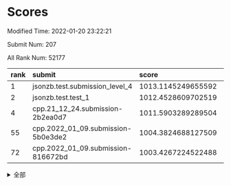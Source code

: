 # Scores

Modified Time: 2022-01-20 23:22:21

Submit Num: 207

All Rank Num: 52177

| rank |               submit               |       score        |       sigma        | pk_num |
| :--- | :--------------------------------- | :----------------- | :----------------- | :----- |
| 1    | jsonzb.test.submission_level_4     | 1013.1145249655592 | 0.8333213674225778 | 1006   |
| 2    | jsonzb.test.test_1                 | 1012.4528609702519 | 0.7975572974259346 | 1007   |
| 4    | cpp.21_12_24.submission-2b2ea0d7   | 1011.5903289289504 | 0.7994477632227551 | 1008   |
| 55   | cpp.2022_01_09.submission-5b0e3de2 | 1004.3824688127509 | 0.7127636471173665 | 1006   |
| 72   | cpp.2022_01_09.submission-816672bd | 1003.4267224522488 | 0.7159250842606762 | 1014   |


<details>
<summary>全部</summary>

| rank |                 submit                 |       score        |       sigma        | pk_num |
| :--- | :------------------------------------- | :----------------- | :----------------- | :----- |
| 1    | jsonzb.test.submission_level_4         | 1013.1145249655592 | 0.8333213674225778 | 1006   |
| 2    | jsonzb.test.test_1                     | 1012.4528609702519 | 0.7975572974259346 | 1007   |
| 3    | gobigger.level_3.submission_level_3_47 | 1011.9649095977497 | 0.7818884785868923 | 1008   |
| 4    | cpp.21_12_24.submission-2b2ea0d7       | 1011.5903289289504 | 0.7994477632227551 | 1008   |
| 5    | gobigger.level_3.submission_level_3_24 | 1011.5410095574025 | 0.7744288085901614 | 1010   |
| 6    | gobigger.level_3.submission_level_3_21 | 1011.2473250091383 | 0.7551135193449889 | 1010   |
| 7    | gobigger.level_3.submission_level_3_29 | 1011.1175388638392 | 0.744994651472197  | 1008   |
| 8    | gobigger.level_3.submission_level_3_45 | 1011.0738695606062 | 0.7932230096376793 | 1007   |
| 9    | gobigger.level_3.submission_level_3_22 | 1010.9655039649218 | 0.7727448366258987 | 1011   |
| 10   | gobigger.level_3.submission_level_3_11 | 1010.85087634378   | 0.7666490689386678 | 1009   |
| 11   | gobigger.level_3.submission_level_3_35 | 1010.6685401320703 | 0.7900123786184069 | 1011   |
| 12   | gobigger.level_3.submission_level_3_32 | 1010.6460792216964 | 0.7662233116605255 | 1012   |
| 13   | gobigger.level_3.submission_level_3_1  | 1010.4887598740379 | 0.7536561776506887 | 1006   |
| 14   | gobigger.level_3.submission_level_3_40 | 1010.4787187371576 | 0.7425497323449252 | 1011   |
| 15   | gobigger.level_3.submission_level_3_23 | 1010.3850297527123 | 0.7668124344295015 | 1004   |
| 16   | gobigger.level_3.submission_level_3_10 | 1010.3781499120198 | 0.7745122597154356 | 1006   |
| 17   | gobigger.level_3.submission_level_3_20 | 1010.3750610486652 | 0.7681804163960607 | 1009   |
| 18   | gobigger.level_3.submission_level_3_16 | 1010.2973549273765 | 0.7494326048711224 | 1011   |
| 19   | gobigger.level_3.submission_level_3_36 | 1010.2914360259474 | 0.7597650258523404 | 1004   |
| 20   | gobigger.level_3.submission_level_3_5  | 1010.2719844119862 | 0.7557321209419273 | 1007   |
| 21   | gobigger.level_3.submission_level_3_25 | 1010.2101599696687 | 0.7624676292080279 | 1006   |
| 22   | gobigger.level_3.submission_level_3_38 | 1010.2067756787706 | 0.7759554695393271 | 1006   |
| 23   | gobigger.level_3.submission_level_3_34 | 1010.198053950859  | 0.7787038106837202 | 1006   |
| 24   | gobigger.level_3.submission_level_3_19 | 1010.0876037389404 | 0.7494960673665939 | 1007   |
| 25   | gobigger.level_3.submission_level_3_28 | 1010.0401628679765 | 0.7463761497017063 | 1010   |
| 26   | gobigger.level_3.submission_level_3_49 | 1009.8957701508939 | 0.7523775890451336 | 1009   |
| 27   | gobigger.level_3.submission_level_3_42 | 1009.882094894427  | 0.7679829545296388 | 1007   |
| 28   | gobigger.level_3.submission_level_3_6  | 1009.8108819801612 | 0.754595197254774  | 1013   |
| 29   | gobigger.level_3.submission_level_3_0  | 1009.7835690953832 | 0.7580976534228273 | 1009   |
| 30   | gobigger.level_3.submission_level_3_37 | 1009.7770633265662 | 0.7558660978342983 | 1009   |
| 31   | gobigger.level_3.submission_level_3_48 | 1009.7546850159808 | 0.7588745634366937 | 1013   |
| 32   | gobigger.level_3.submission_level_3_46 | 1009.7506225757936 | 0.7453242775783067 | 1012   |
| 33   | gobigger.level_3.submission_level_3_26 | 1009.7381191480754 | 0.7460142193127088 | 1012   |
| 34   | gobigger.level_3.submission_level_3_8  | 1009.7372134840963 | 0.7306138084653296 | 1012   |
| 35   | gobigger.level_3.submission_level_3_13 | 1009.7221334675919 | 0.7638878586862039 | 1010   |
| 36   | gobigger.level_3.submission_level_3_14 | 1009.6371977038634 | 0.7522643124747364 | 1008   |
| 37   | gobigger.level_3.submission_level_3_33 | 1009.6276906377657 | 0.7468816010658168 | 1004   |
| 38   | gobigger.level_3.submission_level_3_12 | 1009.5023606374738 | 0.7657720703855633 | 1010   |
| 39   | gobigger.level_3.submission_level_3_3  | 1009.4945346907161 | 0.7307374518917141 | 1011   |
| 40   | gobigger.level_3.submission_level_3_17 | 1009.386746917095  | 0.7563707221336603 | 1009   |
| 41   | gobigger.level_3.submission_level_3_2  | 1009.3636077422813 | 0.758523996035533  | 1011   |
| 42   | gobigger.level_3.submission_level_3_27 | 1009.3028233040143 | 0.7345663111487043 | 1006   |
| 43   | gobigger.level_3.submission_level_3_43 | 1009.274243351547  | 0.7291187353962697 | 1006   |
| 44   | gobigger.level_3.submission_level_3_9  | 1009.2436766089767 | 0.7877892301467095 | 1003   |
| 45   | gobigger.level_3.submission_level_3_31 | 1009.0115364379141 | 0.747554274608644  | 1001   |
| 46   | gobigger.level_3.submission_level_3_7  | 1009.0009832798679 | 0.7423664250773302 | 1008   |
| 47   | gobigger.level_3.submission_level_3_41 | 1008.9810789062404 | 0.7437906231468151 | 1008   |
| 48   | gobigger.level_3.submission_level_3_30 | 1008.9564636866244 | 0.7378044791064197 | 1010   |
| 49   | gobigger.level_3.submission_level_3_4  | 1008.907610623372  | 0.75657458858828   | 1008   |
| 50   | gobigger.level_3.submission_level_3_15 | 1008.8870142658885 | 0.7590503262557372 | 1009   |
| 51   | gobigger.level_3.submission_level_3_18 | 1008.784147874142  | 0.7427727985019567 | 1009   |
| 52   | gobigger.level_3.submission_level_3_39 | 1008.7795382444525 | 0.7531760728391128 | 1007   |
| 53   | gobigger.level_3.submission_level_3_44 | 1008.2527538736308 | 0.7401725999269109 | 1009   |
| 54   | gobigger.level_1.submission_level_1_29 | 1004.9093839259243 | 0.7165006754932169 | 1009   |
| 55   | cpp.2022_01_09.submission-5b0e3de2     | 1004.3824688127509 | 0.7127636471173665 | 1006   |
| 56   | gobigger.level_1.submission_level_1_9  | 1004.3470901576778 | 0.7243560713458402 | 1015   |
| 57   | gobigger.level_1.submission_level_1_41 | 1004.084291565015  | 0.7265468937627811 | 1008   |
| 58   | gobigger.level_1.submission_level_1_12 | 1004.0787179266364 | 0.7041304194643729 | 1008   |
| 59   | gobigger.level_1.submission_level_1_18 | 1003.9934450806603 | 0.7207296972973504 | 1005   |
| 60   | gobigger.level_1.submission_level_1_5  | 1003.9503753305693 | 0.7156212157146912 | 1011   |
| 61   | gobigger.level_1.submission_level_1_40 | 1003.8770189330074 | 0.7026248226972506 | 1007   |
| 62   | gobigger.level_1.submission_level_1_46 | 1003.8467178180159 | 0.7138630595309986 | 1010   |
| 63   | gobigger.level_1.submission_level_1_7  | 1003.7916459989306 | 0.7086772244307152 | 1008   |
| 64   | gobigger.level_1.submission_level_1_0  | 1003.7240573347218 | 0.723868869804202  | 1004   |
| 65   | gobigger.level_1.submission_level_1_20 | 1003.6934702644995 | 0.7136508492413429 | 1009   |
| 66   | gobigger.level_1.submission_level_1_16 | 1003.6849114384685 | 0.7156946924381774 | 1009   |
| 67   | gobigger.level_1.submission_level_1_23 | 1003.6070303801363 | 0.7281520206176743 | 1009   |
| 68   | gobigger.level_1.submission_level_1_15 | 1003.5670259903608 | 0.7145749858305156 | 1008   |
| 69   | gobigger.level_1.submission_level_1_21 | 1003.5344398494952 | 0.7232848195390778 | 1006   |
| 70   | gobigger.level_1.submission_level_1_34 | 1003.5031144019064 | 0.7116420402147088 | 1003   |
| 71   | gobigger.level_1.submission_level_1_8  | 1003.4375972242516 | 0.7170827838851164 | 1008   |
| 72   | cpp.2022_01_09.submission-816672bd     | 1003.4267224522488 | 0.7159250842606762 | 1014   |
| 73   | gobigger.level_1.submission_level_1_10 | 1003.4136103679259 | 0.7063335276603776 | 1012   |
| 74   | gobigger.level_1.submission_level_1_26 | 1003.3298309080332 | 0.7180278193442844 | 1012   |
| 75   | gobigger.level_1.submission_level_1_27 | 1003.311151467482  | 0.7171773333431376 | 1010   |
| 76   | gobigger.level_1.submission_level_1_28 | 1003.2920633350815 | 0.7144544669479759 | 1006   |
| 77   | gobigger.level_1.submission_level_1_24 | 1003.2877548877159 | 0.7121496642721334 | 1009   |
| 78   | gobigger.level_1.submission_level_1_30 | 1003.1997806468518 | 0.7229906837894103 | 1006   |
| 79   | gobigger.level_1.submission_level_1_11 | 1003.1931985255063 | 0.7180507131587351 | 1006   |
| 80   | gobigger.level_1.submission_level_1_17 | 1003.1493462237356 | 0.7106028930666406 | 1007   |
| 81   | gobigger.level_1.submission_level_1_43 | 1003.0494985434664 | 0.7190086365130951 | 1011   |
| 82   | gobigger.level_1.submission_level_1_31 | 1002.8890378393542 | 0.7044381029514172 | 1011   |
| 83   | gobigger.level_1.submission_level_1_2  | 1002.880877476017  | 0.7161600790268013 | 1011   |
| 84   | gobigger.level_1.submission_level_1_47 | 1002.868205428338  | 0.7245561565225537 | 1008   |
| 85   | gobigger.level_1.submission_level_1_4  | 1002.8386628966307 | 0.7187861616273497 | 1007   |
| 86   | gobigger.level_1.submission_level_1_6  | 1002.8214325397129 | 0.7120065846422076 | 1007   |
| 87   | gobigger.level_1.submission_level_1_44 | 1002.7408347823564 | 0.7137728316892736 | 1008   |
| 88   | gobigger.level_1.submission_level_1_3  | 1002.7206181725782 | 0.7137933858635858 | 1005   |
| 89   | gobigger.level_1.submission_level_1_42 | 1002.6716304899343 | 0.7045842348179033 | 1009   |
| 90   | gobigger.level_1.submission_level_1_19 | 1002.6473597982314 | 0.7156049737260337 | 1009   |
| 91   | gobigger.level_1.submission_level_1_36 | 1002.6453179628354 | 0.7186836330050249 | 1007   |
| 92   | gobigger.level_1.submission_level_1_49 | 1002.6291342941613 | 0.7039514352866925 | 1012   |
| 93   | gobigger.level_1.submission_level_1_1  | 1002.4989062914015 | 0.710327372258501  | 1008   |
| 94   | gobigger.level_1.submission_level_1_38 | 1002.3434874545467 | 0.7181579968392942 | 1007   |
| 95   | gobigger.level_1.submission_level_1_25 | 1002.2880479277653 | 0.7198554887647541 | 1007   |
| 96   | gobigger.level_1.submission_level_1_39 | 1002.1924419820118 | 0.7132919196764375 | 1008   |
| 97   | gobigger.level_1.submission_level_1_35 | 1002.1920444495515 | 0.7024049256816568 | 1013   |
| 98   | gobigger.level_1.submission_level_1_14 | 1002.1860011514372 | 0.7188436232227492 | 1010   |
| 99   | gobigger.level_1.submission_level_1_37 | 1001.9928858496818 | 0.7134470917821937 | 1010   |
| 100  | gobigger.level_1.submission_level_1_22 | 1001.9321816715167 | 0.7097892108084217 | 1013   |
| 101  | gobigger.level_1.submission_level_1_45 | 1001.8676816086846 | 0.718959233196298  | 1005   |
| 102  | gobigger.level_1.submission_level_1_33 | 1001.8617843531277 | 0.7036764377731339 | 1002   |
| 103  | gobigger.level_1.submission_level_1_48 | 1001.8178828861417 | 0.7094051098631295 | 1008   |
| 104  | gobigger.level_1.submission_level_1_13 | 1001.5588665241108 | 0.7158061061412471 | 1009   |
| 105  | gobigger.level_1.submission_level_1_32 | 1001.5451251566769 | 0.7087669703605355 | 1010   |
| 106  | gobigger.random.submission_random_20   | 997.2883426517011  | 0.7105877934894299 | 1011   |
| 107  | gobigger.random.submission_random_2    | 996.8594171141937  | 0.7079387524606047 | 1014   |
| 108  | gobigger.random.submission_random_9    | 996.8094788081476  | 0.7064889097418187 | 1004   |
| 109  | gobigger.random.submission_random_5    | 996.7317722625853  | 0.7087393290712442 | 1009   |
| 110  | gobigger.random.submission_random_41   | 996.7274795800462  | 0.707947379450243  | 1008   |
| 111  | gobigger.random.submission_random_36   | 996.703317153627   | 0.7160552727792435 | 1007   |
| 112  | gobigger.random.submission_random_14   | 996.6685520652169  | 0.703882161345466  | 1007   |
| 113  | gobigger.random.submission_random_18   | 996.6509466055128  | 0.7117831722009961 | 1009   |
| 114  | gobigger.random.submission_random_40   | 996.5893246365232  | 0.7001315542068054 | 1005   |
| 115  | gobigger.random.submission_random_17   | 996.5819655017232  | 0.7051661923389388 | 1006   |
| 116  | gobigger.random.submission_random_42   | 996.5415524050887  | 0.7099475541927667 | 1013   |
| 117  | gobigger.random.submission_random_33   | 996.4114136030757  | 0.708476071853521  | 1010   |
| 118  | gobigger.random.submission_random_46   | 996.4044986169583  | 0.7123449577670207 | 1008   |
| 119  | gobigger.random.submission_random_6    | 996.3887957408094  | 0.7022161314121966 | 1009   |
| 120  | gobigger.random.submission_random_27   | 996.3745039337944  | 0.6959831826193564 | 1011   |
| 121  | gobigger.random.submission_random_15   | 996.3535760565208  | 0.7076232258418825 | 1009   |
| 122  | gobigger.random.submission_random_22   | 996.3421917922551  | 0.7088002836206582 | 1010   |
| 123  | gobigger.random.submission_random_24   | 996.3309493960372  | 0.7179044572166005 | 1005   |
| 124  | gobigger.random.submission_random_37   | 996.291843667593   | 0.703896150830496  | 1009   |
| 125  | gobigger.random.submission_random_12   | 996.2333133261079  | 0.7078120050652998 | 1011   |
| 126  | gobigger.random.submission_random_30   | 996.1928802012525  | 0.7177128415369779 | 1004   |
| 127  | gobigger.random.submission_random_43   | 996.1886197013073  | 0.7203606778510316 | 1009   |
| 128  | gobigger.random.submission_random_44   | 996.1875529658952  | 0.7103232228272186 | 1011   |
| 129  | gobigger.random.submission_random_48   | 996.182626758358   | 0.7196960269950501 | 1005   |
| 130  | gobigger.random.submission_random_31   | 996.1775493861121  | 0.7118511403578868 | 1007   |
| 131  | gobigger.random.submission_random_19   | 996.1403697478296  | 0.7004784676919903 | 1009   |
| 132  | gobigger.random.submission_random_32   | 996.1130385248197  | 0.7088249439491313 | 1004   |
| 133  | gobigger.random.submission_random_3    | 996.0197728227118  | 0.7092355784966189 | 1007   |
| 134  | gobigger.random.submission_random_11   | 995.9787012897411  | 0.7197224397001274 | 1008   |
| 135  | gobigger.random.submission_random_45   | 995.9154518182112  | 0.7097532766097778 | 1013   |
| 136  | gobigger.random.submission_random_13   | 995.8653685170649  | 0.695791850793466  | 1009   |
| 137  | gobigger.random.submission_random_29   | 995.8461285198078  | 0.700368711963668  | 1008   |
| 138  | gobigger.random.submission_random_47   | 995.8166544569027  | 0.7004003362724538 | 1009   |
| 139  | gobigger.random.submission_random_26   | 995.8063528002691  | 0.7145958690254077 | 1007   |
| 140  | gobigger.random.submission_random_10   | 995.7808512906605  | 0.7164313698511771 | 1009   |
| 141  | gobigger.random.submission_random_4    | 995.7144337600258  | 0.7111160063444815 | 1006   |
| 142  | gobigger.random.submission_random_0    | 995.699595119874   | 0.7186194170031931 | 1008   |
| 143  | gobigger.random.submission_random_28   | 995.6675642819336  | 0.7053425853364798 | 1011   |
| 144  | gobigger.random.submission_random_16   | 995.6168620409704  | 0.724557932538436  | 1010   |
| 145  | gobigger.random.submission_random_35   | 995.611531049341   | 0.7141448850356544 | 1009   |
| 146  | gobigger.random.submission_random_23   | 995.5924277973625  | 0.7058052805556515 | 1009   |
| 147  | gobigger.random.submission_random_39   | 995.5524064785985  | 0.7089071101158718 | 1007   |
| 148  | gobigger.random.submission_random_38   | 995.541261337193   | 0.7281871587947627 | 1010   |
| 149  | gobigger.random.submission_random_7    | 995.4948143596754  | 0.7267928196958742 | 1009   |
| 150  | gobigger.random.submission_random_21   | 995.4686594171719  | 0.7094279078346895 | 1004   |
| 151  | gobigger.random.submission_random_1    | 995.4558265076074  | 0.6928031752944933 | 1005   |
| 152  | gobigger.random.submission_random_25   | 995.2710621799538  | 0.7365927052361487 | 1008   |
| 153  | gobigger.random.submission_random_49   | 994.6264759905367  | 0.7160949141689131 | 1010   |
| 154  | gobigger.random.submission_random_34   | 994.3128663446579  | 0.7160252369544815 | 1009   |
| 155  | gobigger.random.submission_random_8    | 994.2870925573341  | 0.7208838326497332 | 1009   |
| 156  | gobigger.level_2.submission_level_2_11 | 993.7672710006227  | 0.7404386629751156 | 1006   |
| 157  | gobigger.level_2.submission_level_2_20 | 993.4400924908181  | 0.7332644107483821 | 1012   |
| 158  | gobigger.level_2.submission_level_2_13 | 993.330341697101   | 0.7321222271702019 | 1012   |
| 159  | gobigger.level_2.submission_level_2_31 | 993.1241752014264  | 0.7420431999814467 | 1008   |
| 160  | gobigger.level_2.submission_level_2_30 | 993.0994572055058  | 0.7584890741403166 | 1009   |
| 161  | gobigger.level_2.submission_level_2_4  | 993.0439678234937  | 0.7352730843692812 | 1006   |
| 162  | gobigger.level_2.submission_level_2_0  | 993.0397218707202  | 0.7507681687275408 | 1006   |
| 163  | gobigger.level_2.submission_level_2_10 | 993.0207945455875  | 0.7357522096029921 | 1008   |
| 164  | gobigger.level_2.submission_level_2_19 | 992.9442634101582  | 0.757505933514215  | 1007   |
| 165  | gobigger.level_2.submission_level_2_46 | 992.8557360885803  | 0.7442975605784256 | 1004   |
| 166  | gobigger.level_2.submission_level_2_32 | 992.7554320476082  | 0.7498796135943699 | 1006   |
| 167  | gobigger.level_2.submission_level_2_5  | 992.7272733149406  | 0.7347416039971026 | 1008   |
| 168  | gobigger.level_2.submission_level_2_18 | 992.6929168355246  | 0.7469043864452409 | 1008   |
| 169  | gobigger.level_2.submission_level_2_44 | 992.6764155027341  | 0.740185537351098  | 1004   |
| 170  | gobigger.level_2.submission_level_2_49 | 992.6633328381374  | 0.7371043885563563 | 1009   |
| 171  | gobigger.level_2.submission_level_2_29 | 992.609310231587   | 0.7567492307758369 | 1009   |
| 172  | gobigger.level_2.submission_level_2_34 | 992.5801469851074  | 0.7554148453948352 | 1011   |
| 173  | gobigger.level_2.submission_level_2_25 | 992.5427285534448  | 0.7331442709397227 | 1009   |
| 174  | gobigger.level_2.submission_level_2_2  | 992.516207133542   | 0.7492137113442195 | 1004   |
| 175  | gobigger.level_2.submission_level_2_33 | 992.3746751434674  | 0.746536203226619  | 1012   |
| 176  | gobigger.level_2.submission_level_2_36 | 992.3714683120255  | 0.7428201781059938 | 1008   |
| 177  | gobigger.level_2.submission_level_2_3  | 992.3396371409974  | 0.7375498216466684 | 1008   |
| 178  | gobigger.level_2.submission_level_2_22 | 992.1607575323499  | 0.7437515267954523 | 1004   |
| 179  | gobigger.level_2.submission_level_2_24 | 992.1400908674841  | 0.7443869563451369 | 1009   |
| 180  | gobigger.level_2.submission_level_2_14 | 992.1368811595785  | 0.7550532653144507 | 1004   |
| 181  | gobigger.level_2.submission_level_2_21 | 992.1139767085599  | 0.7420061327227753 | 1012   |
| 182  | gobigger.level_2.submission_level_2_26 | 992.1088420396729  | 0.7492629967697281 | 1005   |
| 183  | gobigger.level_2.submission_level_2_12 | 992.0261804827137  | 0.7523940792924951 | 1012   |
| 184  | gobigger.level_2.submission_level_2_28 | 992.0157226380383  | 0.7340373859055904 | 1003   |
| 185  | gobigger.level_2.submission_level_2_45 | 992.008109652344   | 0.7292967574299877 | 1013   |
| 186  | gobigger.level_2.submission_level_2_9  | 992.0065772940544  | 0.7318420889281815 | 1011   |
| 187  | gobigger.level_2.submission_level_2_17 | 991.8618523807809  | 0.7420776993147435 | 1005   |
| 188  | gobigger.level_2.submission_level_2_47 | 991.8477169895492  | 0.7384889420431557 | 1006   |
| 189  | gobigger.level_2.submission_level_2_35 | 991.6917486103807  | 0.7583939572729754 | 1000   |
| 190  | gobigger.level_2.submission_level_2_16 | 991.6782659008686  | 0.7451168898968686 | 1006   |
| 191  | gobigger.level_2.submission_level_2_43 | 991.6738869787291  | 0.7645660414367673 | 1003   |
| 192  | gobigger.level_2.submission_level_2_23 | 991.6300572364366  | 0.7609258296095933 | 1011   |
| 193  | gobigger.level_2.submission_level_2_15 | 991.625735986213   | 0.7412038201838932 | 1006   |
| 194  | gobigger.level_2.submission_level_2_6  | 991.5492877578724  | 0.740545485167429  | 1011   |
| 195  | gobigger.level_2.submission_level_2_27 | 991.4733207558118  | 0.7286205695009782 | 1011   |
| 196  | gobigger.level_2.submission_level_2_40 | 991.2684159913666  | 0.7355477694472918 | 1009   |
| 197  | gobigger.level_2.submission_level_2_7  | 991.2636461534421  | 0.7498051011670872 | 1010   |
| 198  | gobigger.level_2.submission_level_2_48 | 991.2160563745889  | 0.7549923805572346 | 1012   |
| 199  | gobigger.level_2.submission_level_2_8  | 991.098630437315   | 0.7624890433293235 | 1005   |
| 200  | gobigger.level_2.submission_level_2_41 | 991.0562138412669  | 0.7361921113321145 | 1009   |
| 201  | gobigger.level_2.submission_level_2_37 | 991.0529770726947  | 0.7491879246712199 | 1002   |
| 202  | gobigger.level_2.submission_level_2_42 | 991.0174295242616  | 0.7610302626083888 | 1010   |
| 203  | gobigger.level_2.submission_level_2_1  | 990.9311217532986  | 0.7602282610810438 | 1009   |
| 204  | gobigger.level_2.submission_level_2_38 | 990.4362396198244  | 0.7738552470405397 | 1011   |
| 205  | gobigger.level_2.submission_level_2_39 | 989.4923743569402  | 0.7708030547462892 | 1007   |
| 206  | gobigger.none.submission_none_1        | 978.0090433840832  | 1.3227269062508604 | 1011   |
| 207  | gobigger.none.submission_none_0        | 977.7879933355111  | 1.3167647651683585 | 1009   |

</details>